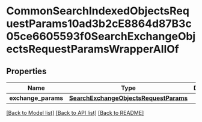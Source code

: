 # CommonSearchIndexedObjectsRequestParams10ad3b2cE8864d87B3c05ce6605593f0SearchExchangeObjectsRequestParamsWrapperAllOf


## Properties
Name | Type | Description | Notes
------------ | ------------- | ------------- | -------------
**exchange_params** | [**SearchExchangeObjectsRequestParams**](SearchExchangeObjectsRequestParams.md) |  | [optional] 

[[Back to Model list]](../README.md#documentation-for-models) [[Back to API list]](../README.md#documentation-for-api-endpoints) [[Back to README]](../README.md)



